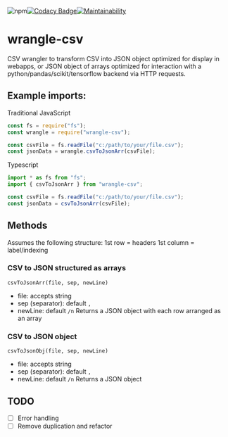 ![npm](https://img.shields.io/npm/dw/wrangle-csv)[![Codacy Badge](https://app.codacy.com/project/badge/Grade/ffb45ad8b6ca462a89b1328946fb1904)](https://www.codacy.com/gh/NeonSpork/wrangle-csv/dashboard?utm_source=github.com&utm_medium=referral&utm_content=NeonSpork/wrangle-csv&utm_campaign=Badge_Grade)[![Maintainability](https://api.codeclimate.com/v1/badges/06ddc8718010bf97ea1c/maintainability)](https://codeclimate.com/github/NeonSpork/wrangle-csv/maintainability)

# wrangle-csv

CSV wrangler to transform CSV into JSON object optimized for display in webapps, or JSON object of arrays optimized for interaction with a python/pandas/scikit/tensorflow backend via HTTP requests.

## Example imports:

Traditional JavaScript

```javascript
const fs = require("fs");
const wrangle = require("wrangle-csv");

const csvFile = fs.readFile("c:/path/to/your/file.csv");
const jsonData = wrangle.csvToJsonArr(csvFile);
```

Typescript

```typescript
import * as fs from "fs";
import { csvToJsonArr } from "wrangle-csv";

const csvFile = fs.readFile("c:/path/to/your/file.csv");
const jsonData = csvToJsonArr(csvFile);
```

## Methods

Assumes the following structure:
1st row = headers
1st column = label/indexing

### CSV to JSON structured as arrays

`csvToJsonArr(file, sep, newLine)`

- file: accepts string
- sep (separator): default `,`
- newLine: default `/n`
  Returns a JSON object with each row arranged as an array

### CSV to JSON object

`csvToJsonObj(file, sep, newLine)`

- file: accepts string
- sep (separator): default `,`
- newLine: default `/n`
  Returns a JSON object

## TODO

- [ ] Error handling
- [ ] Remove duplication and refactor
